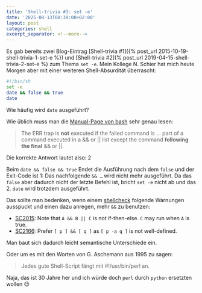 ```yaml
---
title: 'Shell-trivia #3: set -e'
date: '2025-08-13T08:39:00+02:00'
layout: post
categories: shell
excerpt_separator: <!--more-->
---
```


Es gab bereits zwei Blog-Eintrag [Shell-trivia #1]({% post_url 2015-10-19-shell-trivia-1-set-e %}) und [Shell-trivia #2](% post_url 2019-04-15-shell-trivia-2-set-e %) zum Thema `set -e`.
Mein Kollege N. Schier hat mich heute Morgen aber mit einer weiteren Shell-Absurdität überrascht:

```bash
#!/bin/sh
set -e
date && false && true
date
```

Wie häufig wird `date` ausgeführt?

<!--more-->

Wie üblich muss man die [Manual-Page von bash](https://manpages.debian.org/stretch/bash/bash.1.en.html#Shell_Function_Definitions) sehr genau lesen:

> The ERR trap is **not** executed if the failed command is … part of a command executed in a && or \|\| list except the command **following the final** && or \|\|.

Die korrekte Antwort lautet also: 2

Beim `date && false && true` Endet die Ausführung nach dem `false` und der Exit-Code ist 1:
Das nachfolgende `&& …` wird nicht mehr ausgeführt.
Da das `false` aber dadurch nicht der letzte Befehl ist, bricht `set -e` nicht ab und das 2. `date` wird trotzdem ausgeführt.

Das sollte man bedenken, wenn einem [shellcheck](https://www.shellcheck.net/) folgende Warnungen ausspuckt und einen dazu anregen, mehr `&&` zu benutzen:
- [SC2015](https://www.shellcheck.net/wiki/SC2015): Note that `A && B || C` is not if-then-else. `C` may run when `A` is true.
- [SC2166](https://www.shellcheck.net/wiki/SC2166): Prefer `[ p ] && [ q ]` as `[ p -a q ]` is not well-defined.

Man baut sich dadurch leicht semantische Unterschiede ein.

Oder um es mit den Worten von G. Aschemann aus 1995 zu sagen:
> Jedes gute Shell-Script fängt mit #!/usr/bin/perl an.

Naja, das ist 30 Jahre her und ich würde doch `perl` durch `python` ersetzten wollen 😉
